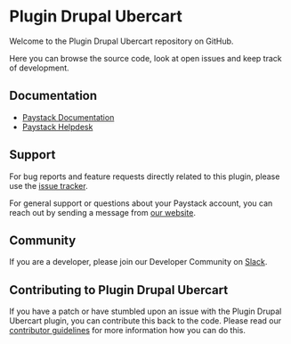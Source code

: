 
# Plugin Drupal Ubercart

Welcome to the Plugin Drupal Ubercart repository on GitHub. 

Here you can browse the source code, look at open issues and keep track of development.


## Documentation

* [Paystack Documentation](https://developers.paystack.co/v2.0/docs/)
* [Paystack Helpdesk](https://paystack.com/help)

## Support

For bug reports and feature requests directly related to this plugin, please use the [issue tracker](https://github.com/PaystackHQ/plugin-drupal-ubercart/issues). 

For general support or questions about your Paystack account, you can reach out by sending a message from [our website](https://paystack.com/contact).

## Community

If you are a developer, please join our Developer Community on [Slack](https://slack.paystack.com).

## Contributing to Plugin Drupal Ubercart

If you have a patch or have stumbled upon an issue with the Plugin Drupal Ubercart plugin, you can contribute this back to the code. Please read our [contributor guidelines](https://github.com/PaystackHQ/plugin-drupal-ubercart/blob/master/CONTRIBUTING.md) for more information how you can do this.
